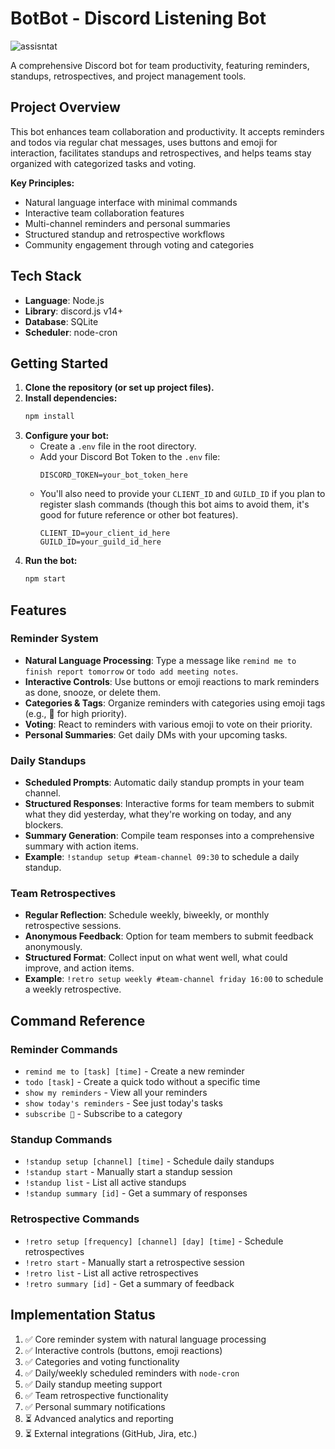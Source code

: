 # BotBot - Discord Listening Bot
![assisntat](https://github.com/user-attachments/assets/f6f5567e-2fff-4742-8534-99cb10153d33)

A comprehensive Discord bot for team productivity, featuring reminders, standups, retrospectives, and project management tools.

## Project Overview

This bot enhances team collaboration and productivity. It accepts reminders and todos via regular chat messages, uses buttons and emoji for interaction, facilitates standups and retrospectives, and helps teams stay organized with categorized tasks and voting.

**Key Principles:**

- Natural language interface with minimal commands
- Interactive team collaboration features
- Multi-channel reminders and personal summaries
- Structured standup and retrospective workflows
- Community engagement through voting and categories

## Tech Stack

- **Language**: Node.js
- **Library**: discord.js v14+
- **Database**: SQLite
- **Scheduler**: node-cron

## Getting Started

1.  **Clone the repository (or set up project files).**
2.  **Install dependencies:**
    ```bash
    npm install
    ```
3.  **Configure your bot:**
    *   Create a `.env` file in the root directory.
    *   Add your Discord Bot Token to the `.env` file:
        ```
        DISCORD_TOKEN=your_bot_token_here
        ```
    *   You'll also need to provide your `CLIENT_ID` and `GUILD_ID` if you plan to register slash commands (though this bot aims to avoid them, it's good for future reference or other bot features).
        ```
        CLIENT_ID=your_client_id_here
        GUILD_ID=your_guild_id_here 
        ```
4.  **Run the bot:**
    ```bash
    npm start
    ```

## Features

### Reminder System

- **Natural Language Processing**: Type a message like `remind me to finish report tomorrow` or `todo add meeting notes`.
- **Interactive Controls**: Use buttons or emoji reactions to mark reminders as done, snooze, or delete them.
- **Categories & Tags**: Organize reminders with categories using emoji tags (e.g., 🚀 for high priority).
- **Voting**: React to reminders with various emoji to vote on their priority.
- **Personal Summaries**: Get daily DMs with your upcoming tasks.

### Daily Standups

- **Scheduled Prompts**: Automatic daily standup prompts in your team channel.
- **Structured Responses**: Interactive forms for team members to submit what they did yesterday, what they're working on today, and any blockers.
- **Summary Generation**: Compile team responses into a comprehensive summary with action items.
- **Example**: `!standup setup #team-channel 09:30` to schedule a daily standup.

### Team Retrospectives

- **Regular Reflection**: Schedule weekly, biweekly, or monthly retrospective sessions.
- **Anonymous Feedback**: Option for team members to submit feedback anonymously.
- **Structured Format**: Collect input on what went well, what could improve, and action items.
- **Example**: `!retro setup weekly #team-channel friday 16:00` to schedule a weekly retrospective.

## Command Reference

### Reminder Commands

- `remind me to [task] [time]` - Create a new reminder
- `todo [task]` - Create a quick todo without a specific time
- `show my reminders` - View all your reminders
- `show today's reminders` - See just today's tasks
- `subscribe 🚀` - Subscribe to a category

### Standup Commands

- `!standup setup [channel] [time]` - Schedule daily standups
- `!standup start` - Manually start a standup session
- `!standup list` - List all active standups
- `!standup summary [id]` - Get a summary of responses

### Retrospective Commands

- `!retro setup [frequency] [channel] [day] [time]` - Schedule retrospectives
- `!retro start` - Manually start a retrospective session
- `!retro list` - List all active retrospectives
- `!retro summary [id]` - Get a summary of feedback

## Implementation Status

1. ✅ Core reminder system with natural language processing
2. ✅ Interactive controls (buttons, emoji reactions)
3. ✅ Categories and voting functionality
4. ✅ Daily/weekly scheduled reminders with `node-cron`
5. ✅ Daily standup meeting support
6. ✅ Team retrospective functionality
7. ✅ Personal summary notifications
8. ⏳ Advanced analytics and reporting
9. ⏳ External integrations (GitHub, Jira, etc.)

